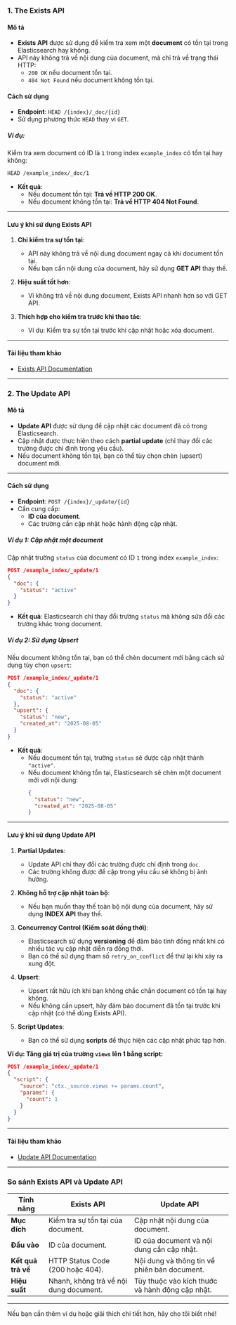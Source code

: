 ### **1. The Exists API**

#### **Mô tả**
- **Exists API** được sử dụng để kiểm tra xem một **document** có tồn tại trong Elasticsearch hay không.
- API này không trả về nội dung của document, mà chỉ trả về trạng thái HTTP:
  - `200 OK` nếu document tồn tại.
  - `404 Not Found` nếu document không tồn tại.

#### **Cách sử dụng**
- **Endpoint**: `HEAD /{index}/_doc/{id}`
- Sử dụng phương thức `HEAD` thay vì `GET`.

##### **Ví dụ:**
Kiểm tra xem document có ID là `1` trong index `example_index` có tồn tại hay không:
```bash
HEAD /example_index/_doc/1
```

- **Kết quả**:
  - Nếu document tồn tại: **Trả về HTTP 200 OK**.
  - Nếu document không tồn tại: **Trả về HTTP 404 Not Found**.

---

#### **Lưu ý khi sử dụng Exists API**
1. **Chỉ kiểm tra sự tồn tại**:
   - API này không trả về nội dung document ngay cả khi document tồn tại.
   - Nếu bạn cần nội dung của document, hãy sử dụng **GET API** thay thế.

2. **Hiệu suất tốt hơn**:
   - Vì không trả về nội dung document, Exists API nhanh hơn so với GET API.

3. **Thích hợp cho kiểm tra trước khi thao tác**:
   - Ví dụ: Kiểm tra sự tồn tại trước khi cập nhật hoặc xóa document.

---

#### **Tài liệu tham khảo**
- [Exists API Documentation](https://www.elastic.co/guide/en/elasticsearch/reference/current/docs-get.html#docs-get-head)

---

### **2. The Update API**

#### **Mô tả**
- **Update API** được sử dụng để cập nhật các document đã có trong Elasticsearch.
- Cập nhật được thực hiện theo cách **partial update** (chỉ thay đổi các trường được chỉ định trong yêu cầu).
- Nếu document không tồn tại, bạn có thể tùy chọn chèn (upsert) document mới.

---

#### **Cách sử dụng**
- **Endpoint**: `POST /{index}/_update/{id}`
- Cần cung cấp:
  - **ID của document**.
  - Các trường cần cập nhật hoặc hành động cập nhật.

##### **Ví dụ 1: Cập nhật một document**
Cập nhật trường `status` của document có ID `1` trong index `example_index`:
```json
POST /example_index/_update/1
{
  "doc": {
    "status": "active"
  }
}
```

- **Kết quả**:
  Elasticsearch chỉ thay đổi trường `status` mà không sửa đổi các trường khác trong document.

##### **Ví dụ 2: Sử dụng Upsert**
Nếu document không tồn tại, bạn có thể chèn document mới bằng cách sử dụng tùy chọn `upsert`:
```json
POST /example_index/_update/1
{
  "doc": {
    "status": "active"
  },
  "upsert": {
    "status": "new",
    "created_at": "2025-08-05"
  }
}
```

- **Kết quả**:
  - Nếu document tồn tại, trường `status` sẽ được cập nhật thành `"active"`.
  - Nếu document không tồn tại, Elasticsearch sẽ chèn một document mới với nội dung:
    ```json
    {
      "status": "new",
      "created_at": "2025-08-05"
    }
    ```

---

#### **Lưu ý khi sử dụng Update API**
1. **Partial Updates**:
   - Update API chỉ thay đổi các trường được chỉ định trong `doc`.
   - Các trường không được đề cập trong yêu cầu sẽ không bị ảnh hưởng.

2. **Không hỗ trợ cập nhật toàn bộ**:
   - Nếu bạn muốn thay thế toàn bộ nội dung của document, hãy sử dụng **INDEX API** thay thế.

3. **Concurrency Control (Kiểm soát đồng thời)**:
   - Elasticsearch sử dụng **versioning** để đảm bảo tính đồng nhất khi có nhiều tác vụ cập nhật diễn ra đồng thời.
   - Bạn có thể sử dụng tham số `retry_on_conflict` để thử lại khi xảy ra xung đột.

4. **Upsert**:
   - Upsert rất hữu ích khi bạn không chắc chắn document có tồn tại hay không.
   - Nếu không cần upsert, hãy đảm bảo document đã tồn tại trước khi cập nhật (có thể dùng Exists API).

5. **Script Updates**:
   - Bạn có thể sử dụng **scripts** để thực hiện các cập nhật phức tạp hơn.

**Ví dụ: Tăng giá trị của trường `views` lên 1 bằng script:**
```json
POST /example_index/_update/1
{
  "script": {
    "source": "ctx._source.views += params.count",
    "params": {
      "count": 1
    }
  }
}
```

---

#### **Tài liệu tham khảo**
- [Update API Documentation](https://www.elastic.co/guide/en/elasticsearch/reference/current/docs-update.html)

---

### **So sánh Exists API và Update API**

| **Tính năng**           | **Exists API**                                    | **Update API**                                  |
|--------------------------|--------------------------------------------------|-----------------------------------------------|
| **Mục đích**            | Kiểm tra sự tồn tại của document.                | Cập nhật nội dung của document.               |
| **Đầu vào**             | ID của document.                                 | ID của document và nội dung cần cập nhật.      |
| **Kết quả trả về**       | HTTP Status Code (200 hoặc 404).                 | Nội dung và thông tin về phiên bản document.  |
| **Hiệu suất**           | Nhanh, không trả về nội dung document.           | Tùy thuộc vào kích thước và hành động cập nhật.|

---

Nếu bạn cần thêm ví dụ hoặc giải thích chi tiết hơn, hãy cho tôi biết nhé!